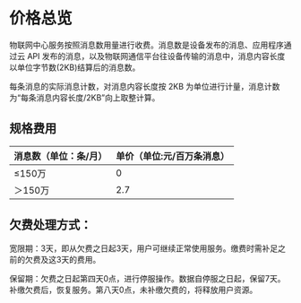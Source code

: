 # 价格总览

物联网中心服务按照消息数用量进行收费。消息数是设备发布的消息、应用程序通过云 API 发布的消息，以及物联网通信平台往设备传输的消息中，消息内容长度以单位字节数(2KB)结算后的消息数。

每条消息的实际消息计数，对消息内容长度按 2KB 为单位进行计量，消息计数为“每条消息内容长度/2KB”向上取整计算。

 ## 规格费用

| 消息数（单位：条/月） | 单价（单位:元/百万条消息） |
| --------------------- | -------------------------- |
| ≤150万                | 0                          |
| ＞150万               | 2.7                        |

## 欠费处理方式：
宽限期：3天，即从欠费之日起3天，用户可继续正常使用服务。缴费时需补足之前的欠费及这3天的费用。

保留期：欠费之日起第四天0点，进行停服操作。数据自停服之日起，保留7天。补缴欠费后，恢复服务。第八天0点，未补缴欠费的，将释放用户资源。

